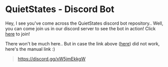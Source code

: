 
# QuietStates - Discord Bot
Hey, I see you've come across the QuietStates discord bot repository.. Well, you can come join us in our discord server to see the bot in action! Click [here](https://discord.gg/xW5jmEkkgW) to join!

There won't be much here.. But in case the link above ([here](https://discord.gg/xW5jmEkkgW)) did not work, here's the manual link :)
> https://discord.gg/xW5jmEkkgW
